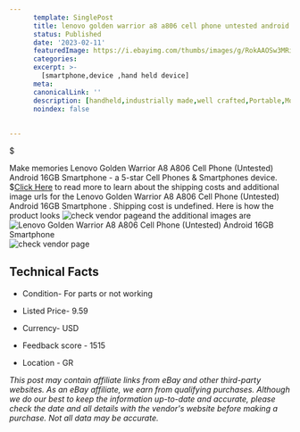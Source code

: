 ```yaml
---
      template: SinglePost
      title: lenovo golden warrior a8 a806 cell phone untested android 16gb smartphone 
      status: Published
      date: '2023-02-11'
      featuredImage: https://i.ebayimg.com/thumbs/images/g/RokAAOSw3MRiI5aR/s-l225.jpg
      categories: 
      excerpt: >-
        [smartphone,device ,hand held device]
      meta:
      canonicalLink: ''
      description: [handheld,industrially made,well crafted,Portable,Mobile,Compact,Convenient,Lightweight,Maneuverable,Man-portable,Miniature,Carriable,Hand-held,Light,Holdable,Transportable,Mobile device,Pocket-sized,On-the-go,Wireless,Cordless,Compact size,Convenient size, smartphone,device ,hand held device]
      noindex: false
      
        
---
```

$

Make memories Lenovo Golden Warrior A8 A806 Cell Phone (Untested) Android 16GB Smartphone  - a 5-star Cell Phones & Smartphones device.
$[Click Here](https://www.ebay.com/itm/225274723205?hash=item34736b7b85%3Ag%3ARokAAOSw3MRiI5aR&mkevt=1&mkcid=1&mkrid=711-53200-19255-0&campid=%253CePNCampaignId%253E&customid=%253CreferenceId%253E&toolid=10049) to read more to learn about the shipping costs and additional image urls for the Lenovo Golden Warrior A8 A806 Cell Phone (Untested) Android 16GB Smartphone . Shipping cost is undefined. Here is how the product looks ![check vendor page](https://i.ebayimg.com/thumbs/images/g/RokAAOSw3MRiI5aR/s-l225.jpg)and the additional images are![Lenovo Golden Warrior A8 A806 Cell Phone (Untested) Android 16GB Smartphone ](https://i.ebayimg.com/images/g/RokAAOSw3MRiI5aR/s-l1600.jpg)![check vendor page](https://origin-galleryplus.ebayimg.com/ws/web/225274723205_2_0_1/225x225.jpg,https://origin-galleryplus.ebayimg.com/ws/web/225274723205_3_0_1/225x225.jpg,https://origin-galleryplus.ebayimg.com/ws/web/225274723205_4_0_1/225x225.jpg,https://origin-galleryplus.ebayimg.com/ws/web/225274723205_5_0_1/225x225.jpg,https://origin-galleryplus.ebayimg.com/ws/web/225274723205_6_0_1/225x225.jpg,https://origin-galleryplus.ebayimg.com/ws/web/225274723205_7_0_1/225x225.jpg,https://origin-galleryplus.ebayimg.com/ws/web/225274723205_8_0_1/225x225.jpg,https://origin-galleryplus.ebayimg.com/ws/web/225274723205_9_0_1/225x225.jpg,https://origin-galleryplus.ebayimg.com/ws/web/225274723205_10_0_1/225x225.jpg,https://origin-galleryplus.ebayimg.com/ws/web/225274723205_11_0_1/225x225.jpg)



 ## Technical Facts 



     
      

 - Condition- For parts or not working 


      

 - Listed Price- 9.59 


      

 - Currency- USD 


      

 - Feedback score - 1515 


      

 - Location - GR 


      
      

 *_This post may contain affiliate links from eBay and other third-party websites. As an eBay affiliate, we earn from qualifying purchases. Although we do our best to keep the information up-to-date and accurate, please check the date and all details with the vendor's website before making a purchase. Not all data may be accurate._*






